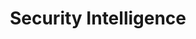 ---
title: Security Intelligence
description: Cybersecurity Analysis & Insight.
url: https://securityintelligence.com/
image:
    # url: '/assets/images/cafe.png'
    # alt: 'Cafe'
tags: ['news', 'threat-intelligence']
listedDate: 2023-11-08
published: true
---